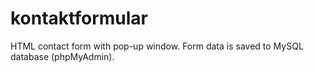 # kontaktformular
HTML contact form with pop-up window. Form data is saved to MySQL database (phpMyAdmin).
